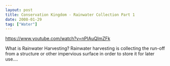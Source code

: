 ```yaml
---
layout: post
title: Conservation Kingdom - Rainwater Collection Part 1
date: 2008-01-29
tag: ["Water"]
---
```


https://www.youtube.com/watch?v=nPIAuQImZFk  

What is Rainwater Harvesting? Rainwater harvesting is collecting the run-off from a structure or other impervious surface in order to store it for later use....